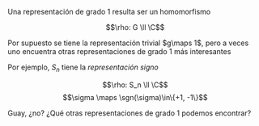 Una representación de grado 1 resulta ser un homomorfismo

$$\rho: G \ll \C$$

Por supuesto se tiene la representación trivial $g\maps 1$, pero a veces uno encuentra otras representaciones de grado 1 más interesantes

Por ejemplo, $S_n$ tiene la _representación signo_

$$\rho: S_n \ll \C$$
$$\sigma \maps \sgn(\sigma)\in\{+1, -1\}$$

Guay, ¿no? ¿Qué otras representaciones de grado 1 podemos encontrar?